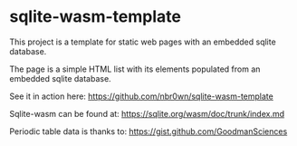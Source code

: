 # sqlite-wasm-template

This project is a template for static web pages with an embedded sqlite database.

The page is a simple HTML list with its elements populated from an embedded sqlite database.


See it in action here:
https://github.com/nbr0wn/sqlite-wasm-template


Sqlite-wasm can be found at:
https://sqlite.org/wasm/doc/trunk/index.md


Periodic table data is thanks to:
https://gist.github.com/GoodmanSciences
